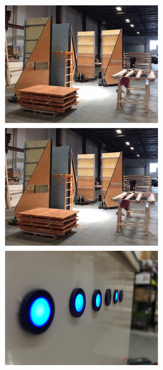 ![](img/ourself-frames-under-construction-2016-06-05.jpg "Frames under construction")

[![](img/thumbnail_750px_ourself-frames-under-construction-2016-06-05.jpg)](img/ourself-frames-under-construction-2016-06-05.jpg)

[![](img/thumbnail_750px_ourself-blue-leds-2016-05-05.jpg)](img/ourself-blue-leds-2016-05-05.jpg)